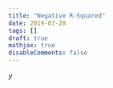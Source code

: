 ```yaml
---
title: "Negative R-Squared"
date: 2019-07-28
tags: []
draft: true
mathjax: true
disableComments: false
---
```


$y$